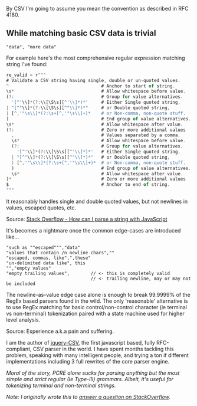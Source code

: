 By CSV I'm going to assume you mean the convention as described in RFC 4180.

## While matching basic CSV data is trivial

```
"data", "more data"
```

For example here's the most comprehensive regular expression matching string I've found:

```javascript
re_valid = r"""
# Validate a CSV string having single, double or un-quoted values.
^                                   # Anchor to start of string.
\s*                                 # Allow whitespace before value.
(?:                                 # Group for value alternatives.
  '[^'\\]*(?:\\[\S\s][^'\\]*)*'     # Either Single quoted string,
| "[^"\\]*(?:\\[\S\s][^"\\]*)*"     # or Double quoted string,
| [^,'"\s\\]*(?:\s+[^,'"\s\\]+)*    # or Non-comma, non-quote stuff.
)                                   # End group of value alternatives.
\s*                                 # Allow whitespace after value.
(?:                                 # Zero or more additional values
  ,                                 # Values separated by a comma.
  \s*                               # Allow whitespace before value.
  (?:                               # Group for value alternatives.
    '[^'\\]*(?:\\[\S\s][^'\\]*)*'   # Either Single quoted string,
  | "[^"\\]*(?:\\[\S\s][^"\\]*)*"   # or Double quoted string,
  | [^,'"\s\\]*(?:\s+[^,'"\s\\]+)*  # or Non-comma, non-quote stuff.
  )                                 # End group of value alternatives.
  \s*                               # Allow whitespace after value.
)*                                  # Zero or more additional values
$                                   # Anchor to end of string.
"""
```

It reasonably handles single and double quoted values, but not newlines in values, escaped quotes, etc.

Source: [Stack Overflow - How can I parse a string with JavaScript](https://stackoverflow.com/a/8497474/290340)

It's becomes a nightmare once the common edge-cases are introduced like...

```
"such as ""escaped""","data"
"values that contain /n newline chars",""
"escaped, commas, like",",these"
"un-delimited data like", this
"","empty values"
"empty trailing values",        // <- this is completely valid
                                // <- trailing newline, may or may not be included
```

The newline-as-value edge case alone is enough to break 99.9999% of the RegEx based parsers found in the wild. The only 'reasonable' alternative is to use RegEx matching for basic control/non-control character (ie terminal vs non-terminal) tokenization paired with a state machine used for higher level analysis.

Source: Experience a.k.a pain and suffering.

I am the author of [jquery-CSV](https://github.com/evanplaice/jquery-csv), the first javascript based, fully RFC-compliant, CSV parser in the world. I have spent months tackling this problem, speaking with many intelligent people, and trying a ton if different implementations including 3 full rewrites of the core parser engine.

*Moral of the story, PCRE alone sucks for parsing anything but the most simple and strict regular (Ie Type-III) grammars. Albeit, it's useful for tokenizing terminal and non-terminal strings.*

*Note: I originally wrote this to [answer a question on StackOverflow](https://softwareengineering.stackexchange.com/a/215171/1256).*
